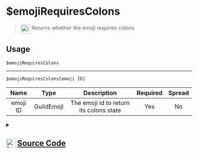# $emojiRequiresColons
> <img align="top" src="https://upload.wikimedia.org/wikipedia/commons/thumb/e/e4/Infobox_info_icon.svg/160px-Infobox_info_icon.svg.png?20150409153300" alt="image" width="25" height="auto"> Returns whether the emoji requires colons
## Usage
```
$emojiRequiresColons
```
---
```
$emojiRequiresColons[emoji ID]
```
| Name | Type | Description | Required | Spread
| :---: | :---: | :---: | :---: | :---: |
emoji ID | GuildEmoji | The emoji id to return its colons state | Yes | No
<details>
<summary>
    
## <img align="top" src="https://cdn4.iconfinder.com/data/icons/iconsimple-logotypes/512/github-512.png" alt="image" width="25" height="auto">  [Source Code](https://github.com/tryforge/ForgeScript-V2/blob/main/src/native/emojiRequiresColons.ts)
    
</summary>
    
```ts
import { ArgType, NativeFunction, Return } from "../structures"

export default new NativeFunction({
    name: "$emojiRequiresColons",
    version: "1.0.0",
    description: "Returns whether the emoji requires colons",
    brackets: false,
    unwrap: true,
    args: [
        {
            name: "emoji ID",
            description: "The emoji id to return its colons state",
            rest: false,
            type: ArgType.GuildEmoji,
            required: true,
        },
    ],
    execute(ctx, [emoji]) {
        emoji ?? ctx.emoji
        return Return.success(emoji?.requiresColons)
    },
})

```
    
</details>